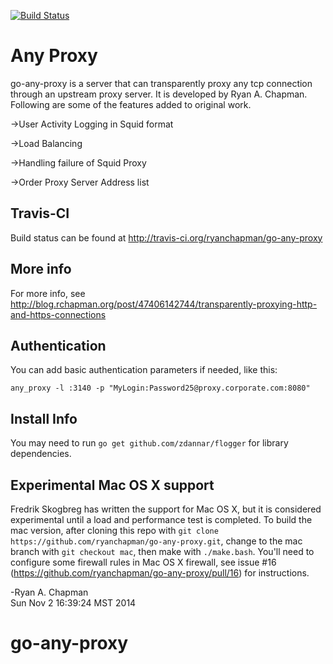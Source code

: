 [![Build Status](https://travis-ci.org/ryanchapman/go-any-proxy.png)](https://travis-ci.org/ryanchapman/go-any-proxy)

# Any Proxy

go-any-proxy is a server that can transparently proxy any tcp connection through an upstream proxy server.  It is developed by Ryan A. Chapman.
Following are some of the features added to original work.

->User Activity Logging in Squid format

->Load Balancing

->Handling failure of Squid Proxy

->Order Proxy Server Address list

## Travis-CI

Build status can be found at http://travis-ci.org/ryanchapman/go-any-proxy

## More info

For more info, see http://blog.rchapman.org/post/47406142744/transparently-proxying-http-and-https-connections

## Authentication

You can add basic authentication parameters if needed, like this:

`any_proxy -l :3140 -p "MyLogin:Password25@proxy.corporate.com:8080"`

## Install Info 
You may need to run `go get github.com/zdannar/flogger` for library dependencies.

## Experimental Mac OS X support
Fredrik Skogbreg has written the support for Mac OS X, but it is considered experimental until a load and performance
test is completed.  To build the mac version, after cloning this repo with `git clone https://github.com/ryanchapman/go-any-proxy.git`, 
change to the mac branch with `git checkout mac`, then make with `./make.bash`.  You'll need to configure some firewall
rules in Mac OS X firewall, see issue #16 (https://github.com/ryanchapman/go-any-proxy/pull/16) for instructions.


-Ryan A. Chapman<br>
 Sun Nov  2 16:39:24 MST 2014
# go-any-proxy
